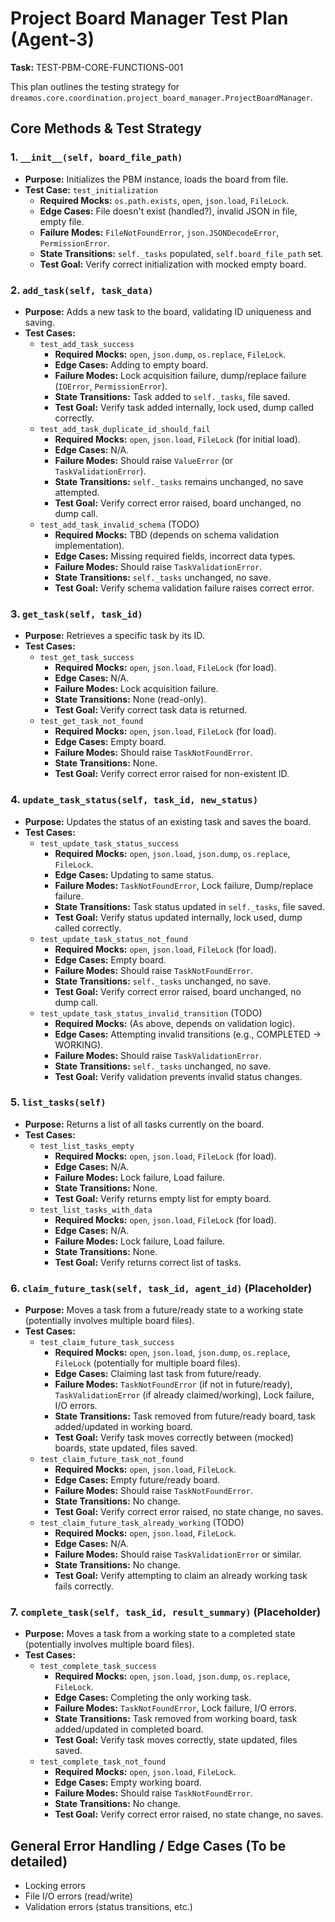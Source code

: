 # Project Board Manager Test Plan (Agent-3)

**Task:** TEST-PBM-CORE-FUNCTIONS-001

This plan outlines the testing strategy for `dreamos.core.coordination.project_board_manager.ProjectBoardManager`.

## Core Methods & Test Strategy

### 1. `__init__(self, board_file_path)`
- **Purpose:** Initializes the PBM instance, loads the board from file.
- **Test Case:** `test_initialization`
  - **Required Mocks:** `os.path.exists`, `open`, `json.load`, `FileLock`.
  - **Edge Cases:** File doesn't exist (handled?), invalid JSON in file, empty file.
  - **Failure Modes:** `FileNotFoundError`, `json.JSONDecodeError`, `PermissionError`.
  - **State Transitions:** `self._tasks` populated, `self.board_file_path` set.
  - **Test Goal:** Verify correct initialization with mocked empty board.

### 2. `add_task(self, task_data)`
- **Purpose:** Adds a new task to the board, validating ID uniqueness and saving.
- **Test Cases:**
  - `test_add_task_success`
    - **Required Mocks:** `open`, `json.dump`, `os.replace`, `FileLock`.
    - **Edge Cases:** Adding to empty board.
    - **Failure Modes:** Lock acquisition failure, dump/replace failure (`IOError`, `PermissionError`).
    - **State Transitions:** Task added to `self._tasks`, file saved.
    - **Test Goal:** Verify task added internally, lock used, dump called correctly.
  - `test_add_task_duplicate_id_should_fail`
    - **Required Mocks:** `open`, `json.load`, `FileLock` (for initial load).
    - **Edge Cases:** N/A.
    - **Failure Modes:** Should raise `ValueError` (or `TaskValidationError`).
    - **State Transitions:** `self._tasks` remains unchanged, no save attempted.
    - **Test Goal:** Verify correct error raised, board unchanged, no dump call.
  - `test_add_task_invalid_schema` (TODO)
    - **Required Mocks:** TBD (depends on schema validation implementation).
    - **Edge Cases:** Missing required fields, incorrect data types.
    - **Failure Modes:** Should raise `TaskValidationError`.
    - **State Transitions:** `self._tasks` unchanged, no save.
    - **Test Goal:** Verify schema validation failure raises correct error.

### 3. `get_task(self, task_id)`
- **Purpose:** Retrieves a specific task by its ID.
- **Test Cases:**
  - `test_get_task_success`
    - **Required Mocks:** `open`, `json.load`, `FileLock` (for load).
    - **Edge Cases:** N/A.
    - **Failure Modes:** Lock acquisition failure.
    - **State Transitions:** None (read-only).
    - **Test Goal:** Verify correct task data is returned.
  - `test_get_task_not_found`
    - **Required Mocks:** `open`, `json.load`, `FileLock` (for load).
    - **Edge Cases:** Empty board.
    - **Failure Modes:** Should raise `TaskNotFoundError`.
    - **State Transitions:** None.
    - **Test Goal:** Verify correct error raised for non-existent ID.

### 4. `update_task_status(self, task_id, new_status)`
- **Purpose:** Updates the status of an existing task and saves the board.
- **Test Cases:**
  - `test_update_task_status_success`
    - **Required Mocks:** `open`, `json.load`, `json.dump`, `os.replace`, `FileLock`.
    - **Edge Cases:** Updating to same status.
    - **Failure Modes:** `TaskNotFoundError`, Lock failure, Dump/replace failure.
    - **State Transitions:** Task status updated in `self._tasks`, file saved.
    - **Test Goal:** Verify status updated internally, lock used, dump called correctly.
  - `test_update_task_status_not_found`
    - **Required Mocks:** `open`, `json.load`, `FileLock` (for load).
    - **Edge Cases:** Empty board.
    - **Failure Modes:** Should raise `TaskNotFoundError`.
    - **State Transitions:** `self._tasks` unchanged, no save.
    - **Test Goal:** Verify correct error raised, board unchanged, no dump call.
  - `test_update_task_status_invalid_transition` (TODO)
    - **Required Mocks:** (As above, depends on validation logic).
    - **Edge Cases:** Attempting invalid transitions (e.g., COMPLETED -> WORKING).
    - **Failure Modes:** Should raise `TaskValidationError`.
    - **State Transitions:** `self._tasks` unchanged, no save.
    - **Test Goal:** Verify validation prevents invalid status changes.

### 5. `list_tasks(self)`
- **Purpose:** Returns a list of all tasks currently on the board.
- **Test Cases:**
  - `test_list_tasks_empty`
    - **Required Mocks:** `open`, `json.load`, `FileLock` (for load).
    - **Edge Cases:** N/A.
    - **Failure Modes:** Lock failure, Load failure.
    - **State Transitions:** None.
    - **Test Goal:** Verify returns empty list for empty board.
  - `test_list_tasks_with_data`
    - **Required Mocks:** `open`, `json.load`, `FileLock` (for load).
    - **Edge Cases:** N/A.
    - **Failure Modes:** Lock failure, Load failure.
    - **State Transitions:** None.
    - **Test Goal:** Verify returns correct list of tasks.

### 6. `claim_future_task(self, task_id, agent_id)` (Placeholder)
- **Purpose:** Moves a task from a future/ready state to a working state (potentially involves multiple board files).
- **Test Cases:**
  - `test_claim_future_task_success`
    - **Required Mocks:** `open`, `json.load`, `json.dump`, `os.replace`, `FileLock` (potentially for multiple board files).
    - **Edge Cases:** Claiming last task from future/ready.
    - **Failure Modes:** `TaskNotFoundError` (if not in future/ready), `TaskValidationError` (if already claimed/working), Lock failure, I/O errors.
    - **State Transitions:** Task removed from future/ready board, task added/updated in working board.
    - **Test Goal:** Verify task moves correctly between (mocked) boards, state updated, files saved.
  - `test_claim_future_task_not_found`
    - **Required Mocks:** `open`, `json.load`, `FileLock`.
    - **Edge Cases:** Empty future/ready board.
    - **Failure Modes:** Should raise `TaskNotFoundError`.
    - **State Transitions:** No change.
    - **Test Goal:** Verify correct error raised, no state change, no saves.
  - `test_claim_future_task_already_working` (TODO)
    - **Required Mocks:** `open`, `json.load`, `FileLock`.
    - **Edge Cases:** N/A.
    - **Failure Modes:** Should raise `TaskValidationError` or similar.
    - **State Transitions:** No change.
    - **Test Goal:** Verify attempting to claim an already working task fails correctly.

### 7. `complete_task(self, task_id, result_summary)` (Placeholder)
- **Purpose:** Moves a task from a working state to a completed state (potentially involves multiple board files).
- **Test Cases:**
  - `test_complete_task_success`
    - **Required Mocks:** `open`, `json.load`, `json.dump`, `os.replace`, `FileLock`.
    - **Edge Cases:** Completing the only working task.
    - **Failure Modes:** `TaskNotFoundError`, Lock failure, I/O errors.
    - **State Transitions:** Task removed from working board, task added/updated in completed board.
    - **Test Goal:** Verify task moves correctly, state updated, files saved.
  - `test_complete_task_not_found`
    - **Required Mocks:** `open`, `json.load`, `FileLock`.
    - **Edge Cases:** Empty working board.
    - **Failure Modes:** Should raise `TaskNotFoundError`.
    - **State Transitions:** No change.
    - **Test Goal:** Verify correct error raised, no state change, no saves.

## General Error Handling / Edge Cases (To be detailed)
- Locking errors
- File I/O errors (read/write)
- Validation errors (status transitions, etc.)
